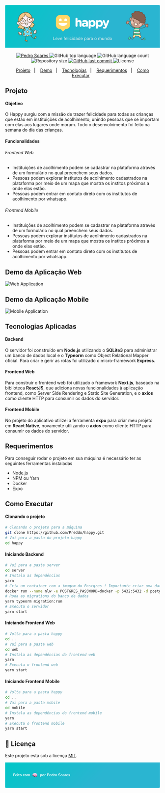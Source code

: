 <!--Banner e logo-->
<img alt="Proffy" src="./assets/Header.png"/>

<!-- Badges -->
<p align="center">
  <a target="_blank" href="https://www.linkedin.com/in/pedro-soares-0a075916a/">
      <img alt="Pedro Soares" src="https://img.shields.io/badge/-Pedro Soares-2AB5D1?style=flat&logo=Linkedin&logoColor=white" />
  </a>

  <img alt="GitHub top language" src="https://img.shields.io/github/languages/top/Preddo/happy?color=2AB5D1">
  
  <img alt="GitHub language count" src="https://img.shields.io/github/languages/count/Preddo/happy?color=2AB5D1">

  <img alt="Repository size" src="https://img.shields.io/github/repo-size/Preddo/happy?color=2AB5D1">

  <a href="https://github.com/Preddo/happy/commits/master">
    <img alt="GitHub last commit" src="https://img.shields.io/github/last-commit/Preddo/happy?color=2AB5D1">
  </a>

  <img alt="License" src="https://img.shields.io/badge/license-MIT-2AB5D1">
</p>

<!-- Index -->
<p align="center">
  <a href="#projeto">Projeto</a>&nbsp;&nbsp;&nbsp;|&nbsp;&nbsp;&nbsp;
  <a href="#demo-da-aplicação-web">Demo</a>&nbsp;&nbsp;&nbsp;|&nbsp;&nbsp;&nbsp;
  <a href="#tecnologias-aplicadas">Tecnologias</a>&nbsp;&nbsp;&nbsp;|&nbsp;&nbsp;&nbsp;
  <a href="#requerimentos">Requerimentos</a>&nbsp;&nbsp;&nbsp;|&nbsp;&nbsp;&nbsp;
  <a href="#como-executar">Como Executar</a>&nbsp;&nbsp;&nbsp;
</p>

<!-- Projeto -->
## Projeto

#### Objetivo
O Happy surgiu com a missão de trazer felicidade para todas as crianças que estão em instituições de acolhimento, unindo pessoas que se importam com elas aos lugares onde moram. Todo o desenvolvimento foi feito na semana do dia das crianças.

#### Funcionalidades

###### Frontend Web
* Instituições de acolhimento podem se cadastrar na plataforma através de um formulário no qual preenchem seus dados.
* Pessoas podem explorar institutos de acolhimento cadastrados na plataforma por meio de um mapa que mostra os institos próximos a onde elas estão.
* Pessoas podem entrar em contato direto com os institutos de acolhimento por whatsapp.
  
###### Frontend Mobile
* Instituições de acolhimento podem se cadastrar na plataforma através de um formulário no qual preenchem seus dados.
* Pessoas podem explorar institutos de acolhimento cadastrados na plataforma por meio de um mapa que mostra os institos próximos a onde elas estão.
* Pessoas podem entrar em contato direto com os institutos de acolhimento por whatsapp.

<!-- Demo da Aplicação Web -->
## Demo da Aplicação Web
![Web Application](assets/ProffyWebDemo.gif)

<!-- Demo da Aplicação Mobile -->
## Demo da Aplicação Mobile
![Mobile Application](assets/ProffyMobileDemo.gif)

<!-- Tecnologias Aplicadas -->
## Tecnologias Aplicadas

#### Backend
O servidor foi construído em **Node.js** utilizando o **SQLite3** para administrar um banco de dados local e o **Typeorm** como Object Relational Mapper oficial. Para criar e gerir as rotas foi utilizado o micro-framework **Express**.

#### Frontend Web
Para construir o frontend web foi utilizado o framework **Next.js**, baseado na biblioteca **ReactJS**, que adiciona novas funcionalidades à aplicação frontend, como Server Side Rendering e Static Site Generation, e o **axios** como cliente HTTP para consumir os dados do servidor.

#### Frontend Mobile
No projeto do aplicativo utilizei a ferramenta **expo** para criar meu projeto em **React Native**, novamente utilizando o **axios** como cliente HTTP para consumir os dados do servidor.

<!-- Requerimentos -->
## Requerimentos
Para conseguir rodar o projeto em sua máquina é necessário ter as seguintes ferramentas instaladas
- Node.js
- NPM ou Yarn
- Docker
- Expo

<!-- Como Executar -->
## Como Executar

#### Clonando o projeto
```sh
# Clonando o projeto para a máquina
git clone https://github.com/Preddo/happy.git
# Vai para a pasta do projeto happy
cd happy
```
#### Iniciando Backend
```sh
# Vai para a pasta server
cd server
# Instala as dependências
yarn
# Cria um container com a imagem do Postgres ! Importante criar uma database dentro do container com o nome happy
docker run --name nlw -e POSTGRES_PASSWORD=docker -p 5432:5432 -d postgres
# Roda as migrations do banco de dados
yarn typeorm migration:run
# Executa o servidor
yarn start
```
#### Iniciando Frontend Web
```sh
# Volta para a pasta happy
cd ..
# Vai para a pasta web
cd web
# Instala as dependências do frontend web
yarn
# Executa o frontend web
yarn start
```
#### Iniciando Frontend Mobile
```sh
# Volta para a pasta happy
cd ..
# Vai para a pasta mobile
cd mobile
# Instala as dependências do frontend mobile
yarn
# Executa o frontend mobile
yarn start
```
<!--License session-->
## 📝 Licença

Este projeto está sob a licença [MIT](./LICENSE).


<img alt="Feito com 🧠 por Pedro Soares" src="./assets/Footer.png">
